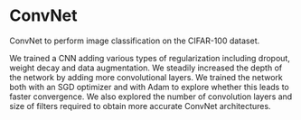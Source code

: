 # ConvNet
ConvNet to perform image classification on the CIFAR-100 dataset.

We trained a CNN adding various types of regularization including dropout, weight decay and data augmentation. We steadily increased the depth of the network by adding more convolutional layers.
We trained the network both with an SGD optimizer and with Adam to explore whether this leads to faster convergence. We also explored the number of convolution layers and size of filters required to obtain more accurate ConvNet architectures.
